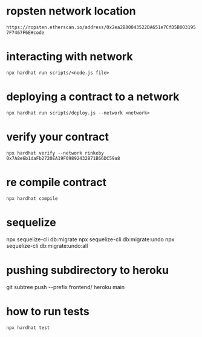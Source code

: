 # ropsten network location 
`https://ropsten.etherscan.io/address/0x2ea2B80043522DA651e7CfD5B0031957F7467F6E#code`

# interacting with network
`npx hardhat run scripts/<node.js file>`

# deploying a contract to a network
`npx hardhat run scripts/deploy.js --network <network>` 

# verify your contract 
`npx hardhat verify --network rinkeby 0x7A8e6b1daFb2720EA19F09892432B71B66DC59a8`

# re compile contract
`npx hardhat compile`

# sequelize 
npx sequelize-cli db:migrate
npx sequelize-cli db:migrate:undo
npx sequelize-cli db:migrate:undo:all

# pushing subdirectory to heroku
git subtree push --prefix frontend/ heroku main

# how to run tests
`npx hardhat test`

